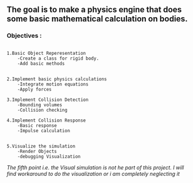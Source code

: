 ## The goal is to make a physics engine that does some basic mathematical calculation on bodies.

### **Objectives** :
>```
    1.Basic Object Reperesentation
        -Create a class for rigid body.
        -Add basic methods
        
>```
    2.Implement basic physics calculations
        -Integrate motion equations
        -Apply forces
    
>  
    3.Implement Collision Detection
        -Bounding volumes
        -Collision checking
        
>    
    4.Implement Collision Response
        -Basic response
        -Impulse calculation
    
>```
    5.Visualize the simulation
        -Render Objects
        -debugging Visualization


*The fifth point i.e. the Visual simulation is not he part of this project.*
*I will find workaround to do the visualization or i am completely neglecting it*